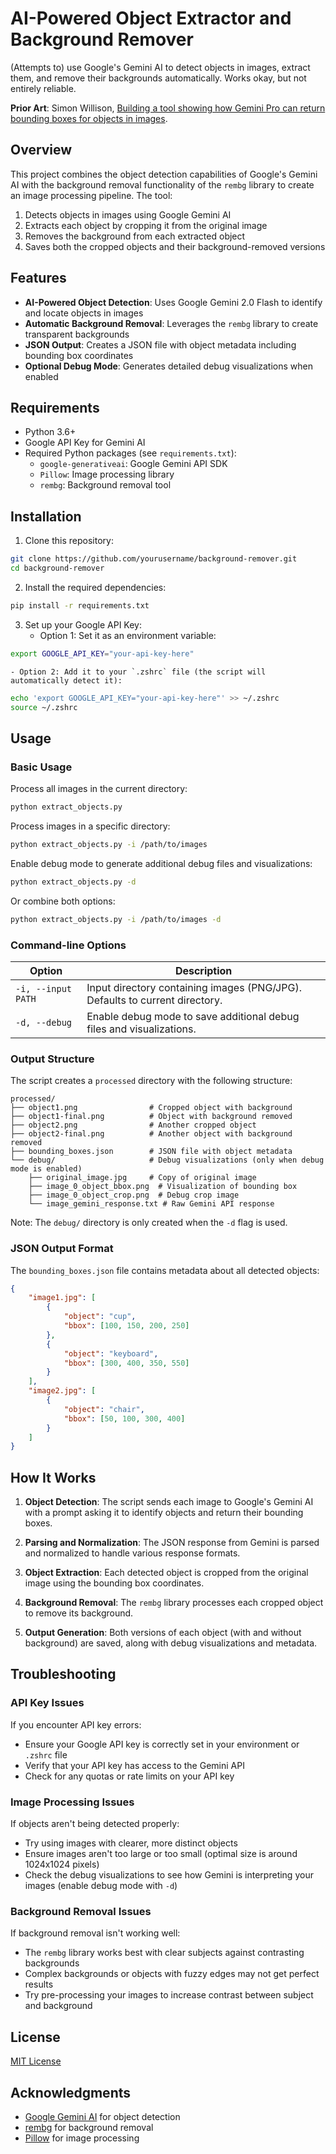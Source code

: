 # AI-Powered Object Extractor and Background Remover

(Attempts to) use Google's Gemini AI to detect objects in images, extract them, and remove their backgrounds automatically. Works okay, but not entirely reliable.

**Prior Art**: Simon Willison, [Building a tool showing how Gemini Pro can return bounding boxes for objects in images](https://simonwillison.net/2024/Aug/26/gemini-bounding-box-visualization/).

## Overview

This project combines the object detection capabilities of Google's Gemini AI with the background removal functionality of the `rembg` library to create an image processing pipeline. The tool:

1. Detects objects in images using Google Gemini AI
2. Extracts each object by cropping it from the original image
3. Removes the background from each extracted object
4. Saves both the cropped objects and their background-removed versions

## Features

-   **AI-Powered Object Detection**: Uses Google Gemini 2.0 Flash to identify and locate objects in images
-   **Automatic Background Removal**: Leverages the `rembg` library to create transparent backgrounds
-   **JSON Output**: Creates a JSON file with object metadata including bounding box coordinates
-   **Optional Debug Mode**: Generates detailed debug visualizations when enabled

## Requirements

-   Python 3.6+
-   Google API Key for Gemini AI
-   Required Python packages (see `requirements.txt`):
    -   `google-generativeai`: Google Gemini API SDK
    -   `Pillow`: Image processing library
    -   `rembg`: Background removal tool

## Installation

1. Clone this repository:

```bash
git clone https://github.com/yourusername/background-remover.git
cd background-remover
```

2. Install the required dependencies:

```bash
pip install -r requirements.txt
```

3. Set up your Google API Key:
    - Option 1: Set it as an environment variable:

```bash
export GOOGLE_API_KEY="your-api-key-here"
```

    - Option 2: Add it to your `.zshrc` file (the script will automatically detect it):

```bash
echo 'export GOOGLE_API_KEY="your-api-key-here"' >> ~/.zshrc
source ~/.zshrc
```

## Usage

### Basic Usage

Process all images in the current directory:

```bash
python extract_objects.py
```

Process images in a specific directory:

```bash
python extract_objects.py -i /path/to/images
```

Enable debug mode to generate additional debug files and visualizations:

```bash
python extract_objects.py -d
```

Or combine both options:

```bash
python extract_objects.py -i /path/to/images -d
```

### Command-line Options

| Option             | Description                                                                 |
| ------------------ | --------------------------------------------------------------------------- |
| `-i, --input PATH` | Input directory containing images (PNG/JPG). Defaults to current directory. |
| `-d, --debug`      | Enable debug mode to save additional debug files and visualizations.        |

### Output Structure

The script creates a `processed` directory with the following structure:

```
processed/
├── object1.png                # Cropped object with background
├── object1-final.png          # Object with background removed
├── object2.png                # Another cropped object
├── object2-final.png          # Another object with background removed
├── bounding_boxes.json        # JSON file with object metadata
└── debug/                     # Debug visualizations (only when debug mode is enabled)
    ├── original_image.jpg     # Copy of original image
    ├── image_0_object_bbox.png  # Visualization of bounding box
    ├── image_0_object_crop.png  # Debug crop image
    └── image_gemini_response.txt # Raw Gemini API response
```

Note: The `debug/` directory is only created when the `-d` flag is used.

### JSON Output Format

The `bounding_boxes.json` file contains metadata about all detected objects:

```json
{
	"image1.jpg": [
		{
			"object": "cup",
			"bbox": [100, 150, 200, 250]
		},
		{
			"object": "keyboard",
			"bbox": [300, 400, 350, 550]
		}
	],
	"image2.jpg": [
		{
			"object": "chair",
			"bbox": [50, 100, 300, 400]
		}
	]
}
```

## How It Works

1. **Object Detection**: The script sends each image to Google's Gemini AI with a prompt asking it to identify objects and return their bounding boxes.

2. **Parsing and Normalization**: The JSON response from Gemini is parsed and normalized to handle various response formats.

3. **Object Extraction**: Each detected object is cropped from the original image using the bounding box coordinates.

4. **Background Removal**: The `rembg` library processes each cropped object to remove its background.

5. **Output Generation**: Both versions of each object (with and without background) are saved, along with debug visualizations and metadata.

## Troubleshooting

### API Key Issues

If you encounter API key errors:

-   Ensure your Google API key is correctly set in your environment or `.zshrc` file
-   Verify that your API key has access to the Gemini API
-   Check for any quotas or rate limits on your API key

### Image Processing Issues

If objects aren't being detected properly:

-   Try using images with clearer, more distinct objects
-   Ensure images aren't too large or too small (optimal size is around 1024x1024 pixels)
-   Check the debug visualizations to see how Gemini is interpreting your images (enable debug mode with `-d`)

### Background Removal Issues

If background removal isn't working well:

-   The `rembg` library works best with clear subjects against contrasting backgrounds
-   Complex backgrounds or objects with fuzzy edges may not get perfect results
-   Try pre-processing your images to increase contrast between subject and background

## License

[MIT License](LICENSE)

## Acknowledgments

-   [Google Gemini AI](https://ai.google.dev/) for object detection
-   [rembg](https://github.com/danielgatis/rembg) for background removal
-   [Pillow](https://python-pillow.org/) for image processing
